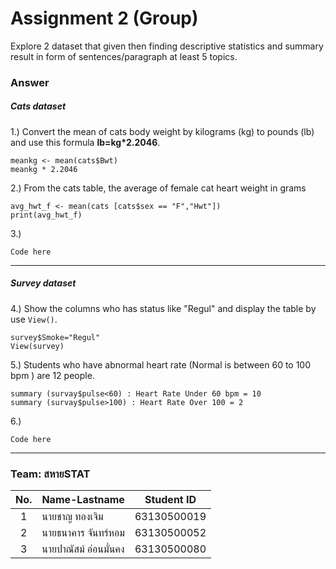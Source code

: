# Assignment 2 (Group)
Explore 2 dataset that given then finding descriptive statistics and summary result in form of sentences/paragraph at least 5 topics.

### Answer

##### Cats dataset

1.) Convert the mean of cats body weight by kilograms (kg) to pounds (lb) and use this formula __lb=kg*2.2046__.
```{R}
meankg <- mean(cats$Bwt)
meankg * 2.2046
```

2.) From the cats table, the average of female cat heart weight in grams
```{R}
avg_hwt_f <- mean(cats [cats$sex == "F","Hwt"])
print(avg_hwt_f)
```

3.) 
```{R}
Code here
```

---


##### Survey dataset

4.) Show the columns who has status like "Regul" and display the table by use `View()`.
```{R}
survey$Smoke="Regul"
View(survey)
```

5.) Students who have abnormal heart rate (Normal is between 60 to 100 bpm ) are 12 people. 
```{R}
summary (survay$pulse<60) : Heart Rate Under 60 bpm = 10 
summary (survay$pulse>100) : Heart Rate Over 100 = 2
```

6.) 
```{R}
Code here
```

---

### Team: สหายSTAT

| No. | Name-Lastname     | Student ID  |
| :-: | ----------------- | :---------: |
| 1   | นายชาญ ทองเจิม     | 63130500019 |
| 2   | นายธนาคาร จันทร์หอม | 63130500052 |
| 3   | นายปาณัสม์ อ่อนมั่นคง | 63130500080 |
